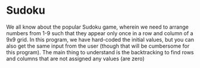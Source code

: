 # Sudoku

We all know about the popular Sudoku game, wherein we need to arrange numbers from 1-9 such that they appear only once in a row and column of a 9x9 grid. 
In this program, we have hard-coded the initial values, but you can also get the same input from the user (though that will be cumbersome for this program). 
The main thing to understand is the backtracking to find rows and columns that are not assigned any values (are zero)
